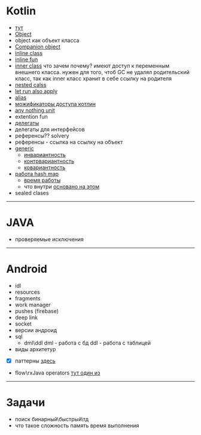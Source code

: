 # Kotlin
- [тут](/basics/collections/hashDataStructures/About.md/#hashmap)
- [Object](/basics/syntaxKotlin/classes.md/#object)
- object как объект класса
- [Companion object](/basics/syntaxKotlin/classes.md/#companion-object)
- [inline class](/basics/syntaxKotlin/classes.md/#inline)
- [inline fun](/basics/syntaxKotlin/classes.md/#inline-function)
- [inner class](/basics/syntaxKotlin/classes.md/#inner)
что зачем почему? имеют доступ к переменным внешнего класса. нужен для того, чтоб GC не удалял родительский класс, так как inner класс хранит в себе ссылку на родителя
- [nested calss](/basics/syntaxKotlin/classes.md/#nested)
- [let run also apply](/basics/syntaxKotlin/scopeFunctions.md) 
- [alias](/basics/syntaxKotlin/alias.md)
- [можификаторы доступа котлин](/basics/syntaxKotlin/visibilityModifiers.md)
- [any nothing unit](/basics/syntaxKotlin/anyNothingUnit.md)
- extention fun
- [делегаты](/basics/syntaxKotlin/delegats.md)
- делегаты для интерфейсов 
- референсы?? solvery
- референсы - ссылка на ссылку на объект 
- [generic](/basics/syntaxKotlin/generics.md)
  - [инвариантность](/basics/syntaxKotlin/generics.md/#инвариантность)
  - [контрвариантность](/basics/syntaxKotlin/generics.md/#контравариантность)
  - [ковариантность](/basics/syntaxKotlin/generics.md/#ковариантость) 
- [работа hash map](/basics/collections/hashDataStructures/hashmap.md)
  - [время работы](/basics/collections/hashDataStructures/hashmap.md/#мотивация-использовать-хеш-таблицы)
  - что внутри [основано на этом](/basics/collections/hashDataStructures/HashSet.md/#как-это-все-работает)
- sealed clases

 
 ---

 # JAVA

 - проверяемые исключения 

 ---

# Android

- idl
- resources 
- fragments 
- work manager
- pushes (firebase)
- deep link
- socket
- версии андроид
- sql
  - dml\ddl
  dml - работа с бд ddl - работа с таблицей
- виды архитетур 
- [x] паттерны [здесь](/patterns/About.md)
- flow\rxJava operators [тут один из](/RxJava/transformation/map/map.md)
 ---

# Задачи

- поиск бинарный\быстрый\тд
- что такое сложность память время выполнения 
